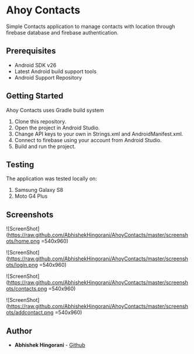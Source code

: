 # Ahoy Contacts

Simple Contacts application to manage contacts with location through firebase database and firebase authentication.

## Prerequisites
<ul>
<li>Android SDK v26</li>
<li>Latest Android build support tools</li>
<li>Android Support Repository</li>
</ul>

## Getting Started

Ahoy Contacts uses Gradle build system 

<ol>
<li>Clone this repository.</li>
<li>Open the project in Android Studio.</li>
<li>Change API keys to your own in Strings.xml and AndroidManifest.xml.</li>
<li>Connect to firebase using your account from Android Studio.</li>
<li>Build and run the project.</li>
</ol>

## Testing
The application was tested locally on:
<ol>
<li>Samsung Galaxy S8</li>
<li>Moto G4 Plus</li>
</ol>

## Screenshots

![ScreenShot](https://raw.github.com/AbhishekHingorani/AhoyContacts/master/screenshots/home.png =540x960)

![ScreenShot](https://raw.github.com/AbhishekHingorani/AhoyContacts/master/screenshots/login.png =540x960)

![ScreenShot](https://raw.github.com/AbhishekHingorani/AhoyContacts/master/screenshots/contacts.png =540x960)

![ScreenShot](https://raw.github.com/AbhishekHingorani/AhoyContacts/master/screenshots/addcontact.png =540x960)


## Author

* **Abhishek Hingorani** -  [Github](https://github.com/AbhishekHingorani)


